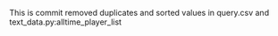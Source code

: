 This is commit removed duplicates and sorted values in query.csv and text_data.py:alltime_player_list